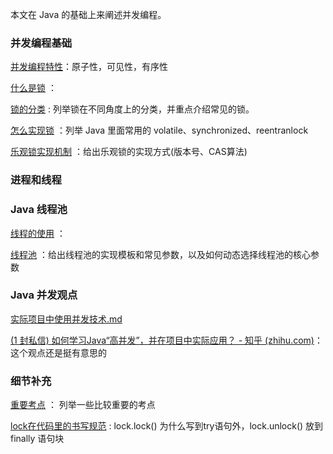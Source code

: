 本文在 Java 的基础上来阐述并发编程。

### 并发编程基础

[并发编程特性](https://javaguide.cn/java/concurrent/jmm.html#再看并发编程三个重要特性)：原子性，可见性，有序性

[什么是锁](什么是锁.md) ：

[锁的分类](锁的分类.md) : 列举锁在不同角度上的分类，并重点介绍常见的锁。

[怎么实现锁](怎么实现锁.md) ：列举 Java 里面常用的 volatile、synchronized、reentranlock

[乐观锁实现机制](乐观锁实现机制.md) ：给出乐观锁的实现方式(版本号、CAS算法)



### 进程和线程





### Java 线程池

 [线程的使用](线程的使用.md) ：

 [线程池](线程池.md) ：给出线程池的实现模板和常见参数，以及如何动态选择线程池的核心参数







### Java 并发观点

 [实际项目中使用并发技术.md](实际项目中使用并发技术.md) 

[(1 封私信) 如何学习Java“高并发”，并在项目中实际应用？ - 知乎 (zhihu.com)](https://www.zhihu.com/question/64948142)： 这个观点还是挺有意思的





### 细节补充

 [重要考点](重要考点.md) ： 列举一些比较重要的考点

 [lock在代码里的书写规范](lock在代码里的书写规范.md) : lock.lock() 为什么写到try语句外，lock.unlock() 放到 finally 语句块 